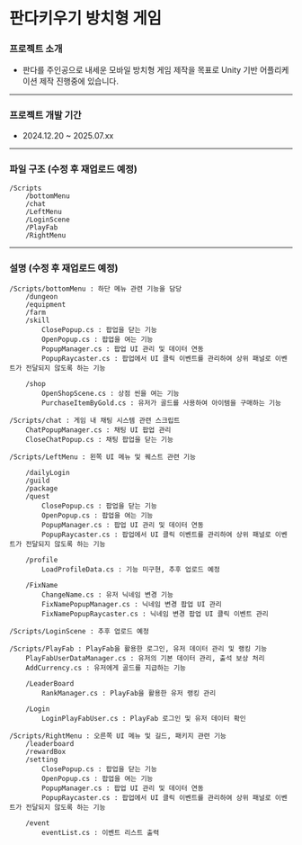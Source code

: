 # 판다키우기 방치형 게임


### 프로젝트 소개
- 판다를 주인공으로 내세운 모바일 방치형 게임 제작을 목표로 Unity 기반 어플리케이션 제작 진행중에 있습니다.
--------------------------------

### 프로젝트 개발 기간
- 2024.12.20 ~ 2025.07.xx
------------------------------------------

### 파일 구조 (수정 후 재업로드 예정)
	/Scripts
		/bottomMenu
		/chat
		/LeftMenu
		/LoginScene
		/PlayFab
		/RightMenu
 
-------------------------------------------------------

### 설명 (수정 후 재업로드 예정)


	/Scripts/bottomMenu : 하단 메뉴 관련 기능을 담당	
  		/dungeon
		/equipment
		/farm
		/skill
			ClosePopup.cs : 팝업을 닫는 기능
			OpenPopup.cs : 팝업을 여는 기능
			PopupManager.cs : 팝업 UI 관리 및 데이터 연동
			PopupRaycaster.cs : 팝업에서 UI 클릭 이벤트를 관리하여 상위 패널로 이벤트가 전달되지 않도록 하는 기능
   
  		/shop
    		OpenShopScene.cs : 상점 씬을 여는 기능
    		PurchaseItemByGold.cs : 유저가 골드를 사용하여 아이템을 구매하는 기능

	/Scripts/chat : 게임 내 채팅 시스템 관련 스크립트 
  		ChatPopupManager.cs : 채팅 UI 팝업 관리
 		CloseChatPopup.cs : 채팅 팝업을 닫는 기능

	/Scripts/LeftMenu : 왼쪽 UI 메뉴 및 퀘스트 관련 기능
 	
  		/dailyLogin
   		/guild
   		/package
   		/quest
    		ClosePopup.cs : 팝업을 닫는 기능
			OpenPopup.cs : 팝업을 여는 기능
			PopupManager.cs : 팝업 UI 관리 및 데이터 연동
			PopupRaycaster.cs : 팝업에서 UI 클릭 이벤트를 관리하여 상위 패널로 이벤트가 전달되지 않도록 하는 기능 
  
  		/profile
    		LoadProfileData.cs : 기능 미구현, 추후 업로드 예정
 
  		/FixName
      		ChangeName.cs : 유저 닉네임 변경 기능
      		FixNamePopupManager.cs : 닉네임 변경 팝업 UI 관리
      		FixNamePopupRaycaster.cs : 닉네임 변경 팝업 UI 클릭 이벤트 관리

	/Scripts/LoginScene : 추후 업로드 예정

	/Scripts/PlayFab : PlayFab을 활용한 로그인, 유저 데이터 관리 및 랭킹 기능
  		PlayFabUserDataManager.cs : 유저의 기본 데이터 관리, 출석 보상 처리
  		AddCurrency.cs : 유저에게 골드를 지급하는 기능
  		
  		/LeaderBoard
    		RankManager.cs : PlayFab을 활용한 유저 랭킹 관리
       
  		/Login
    		LoginPlayFabUser.cs : PlayFab 로그인 및 유저 데이터 확인

	/Scripts/RightMenu : 오른쪽 UI 메뉴 및 길드, 패키지 관련 기능
  		/leaderboard
  		/rewardBox
  		/setting
    		ClosePopup.cs : 팝업을 닫는 기능
			OpenPopup.cs : 팝업을 여는 기능
			PopupManager.cs : 팝업 UI 관리 및 데이터 연동
			PopupRaycaster.cs : 팝업에서 UI 클릭 이벤트를 관리하여 상위 패널로 이벤트가 전달되지 않도록 하는 기능 

  		/event
			eventList.cs : 이벤트 리스트 출력

  
